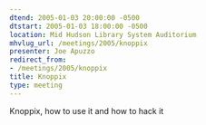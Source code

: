 ```yaml
---
dtend: 2005-01-03 20:00:00 -0500
dtstart: 2005-01-03 18:00:00 -0500
location: Mid Hudson Library System Auditorium
mhvlug_url: /meetings/2005/knoppix
presenter: Joe Apuzzo
redirect_from:
- /meetings/2005/knoppix
title: Knoppix
type: meeting
---
```



Knoppix, how to use it and how to hack it